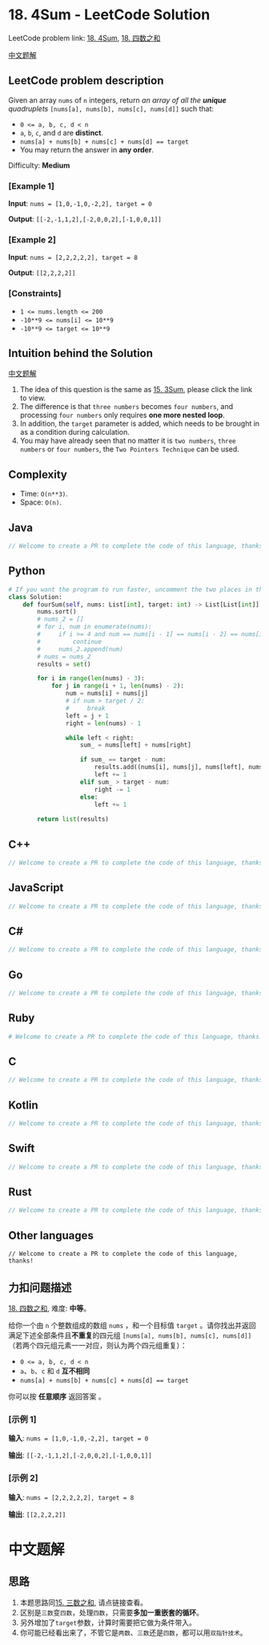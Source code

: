# 18. 4Sum - LeetCode Solution
LeetCode problem link: [18. 4Sum](https://leetcode.com/problems/4sum),
[18. 四数之和](https://leetcode.cn/problems/4sum)

[中文题解](#中文题解)

## LeetCode problem description
Given an array `nums` of `n` integers, return _an array of all the **unique** quadruplets_ `[nums[a], nums[b], nums[c], nums[d]]` such that:

* `0 <= a, b, c, d < n`
* `a`, `b`, `c`, and `d` are **distinct**.
* `nums[a] + nums[b] + nums[c] + nums[d] == target`
* You may return the answer in **any order**.

Difficulty: **Medium**

### [Example 1]
**Input**: `nums = [1,0,-1,0,-2,2], target = 0`

**Output**: `[[-2,-1,1,2],[-2,0,0,2],[-1,0,0,1]]`

### [Example 2]
**Input**: `nums = [2,2,2,2,2], target = 8`

**Output**: `[[2,2,2,2]]`

### [Constraints]
- `1 <= nums.length <= 200`
- `-10**9 <= nums[i] <= 10**9`
- `-10**9 <= target <= 10**9`

## Intuition behind the Solution
[中文题解](#中文题解)

1. The idea of this question is the same as [15. 3Sum](./15-3sum.md), please click the link to view.
2. The difference is that `three numbers` becomes `four numbers`, and processing `four numbers` only requires **one more nested loop**.
3. In addition, the `target` parameter is added, which needs to be brought in as a condition during calculation.
4. You may have already seen that no matter it is `two numbers`, `three numbers` or `four numbers`, the `Two Pointers Technique` can be used.

## Complexity
* Time: `O(n**3)`.
* Space: `O(n)`.

## Java
```java
// Welcome to create a PR to complete the code of this language, thanks!
```

## Python
```python
# If you want the program to run faster, uncomment the two places in the code.
class Solution:
    def fourSum(self, nums: List[int], target: int) -> List[List[int]]:
        nums.sort()
        # nums_2 = []
        # for i, num in enumerate(nums):
        #     if i >= 4 and num == nums[i - 1] == nums[i - 2] == nums[i - 3] == nums[i - 4]:
        #         continue
        #     nums_2.append(num)
        # nums = nums_2
        results = set()

        for i in range(len(nums) - 3):
            for j in range(i + 1, len(nums) - 2):
                num = nums[i] + nums[j]
                # if num > target / 2:
                #     break
                left = j + 1
                right = len(nums) - 1

                while left < right:
                    sum_ = nums[left] + nums[right]

                    if sum_ == target - num:
                        results.add((nums[i], nums[j], nums[left], nums[right]))
                        left += 1
                    elif sum_ > target - num:
                        right -= 1
                    else:
                        left += 1
        
        return list(results)
```

## C++
```cpp
// Welcome to create a PR to complete the code of this language, thanks!
```

## JavaScript
```javascript
// Welcome to create a PR to complete the code of this language, thanks!
```

## C#
```c#
// Welcome to create a PR to complete the code of this language, thanks!
```

## Go
```go
// Welcome to create a PR to complete the code of this language, thanks!
```

## Ruby
```ruby
# Welcome to create a PR to complete the code of this language, thanks!
```

## C
```c
// Welcome to create a PR to complete the code of this language, thanks!
```

## Kotlin
```kotlin
// Welcome to create a PR to complete the code of this language, thanks!
```

## Swift
```swift
// Welcome to create a PR to complete the code of this language, thanks!
```

## Rust
```rust
// Welcome to create a PR to complete the code of this language, thanks!
```

## Other languages
```
// Welcome to create a PR to complete the code of this language, thanks!
```

## 力扣问题描述
[18. 四数之和](https://leetcode.cn/problems/4sum), 难度: **中等**。

给你一个由 `n` 个整数组成的数组 `nums` ，和一个目标值 `target` 。请你找出并返回满足下述全部条件且**不重复**的四元组 `[nums[a], nums[b], nums[c], nums[d]]` （若两个四元组元素一一对应，则认为两个四元组重复）：

- `0 <= a, b, c, d < n`
- `a`、`b`、`c` 和 `d` **互不相同**
- `nums[a] + nums[b] + nums[c] + nums[d] == target`

你可以按 **任意顺序** 返回答案 。

### [示例 1]
**输入**: `nums = [1,0,-1,0,-2,2], target = 0`

**输出**: `[[-2,-1,1,2],[-2,0,0,2],[-1,0,0,1]]`

### [示例 2]
**输入**: `nums = [2,2,2,2,2], target = 8`

**输出**: `[[2,2,2,2]]`

# 中文题解
## 思路
1. 本题思路同[15. 三数之和](./15-3sum.md), 请点链接查看。
2. 区别是`三数`变`四数`，处理`四数`，只需要**多加一重嵌套的循环**。
3. 另外增加了`target`参数，计算时需要把它做为条件带入。
4. 你可能已经看出来了，不管它是`两数`、`三数`还是`四数`，都可以用`双指针技术`。
